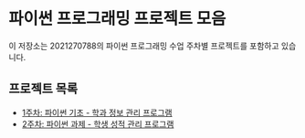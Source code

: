 # 파이썬 프로그래밍 프로젝트 모음

이 저장소는 2021270788의 파이썬 프로그래밍 수업 주차별 프로젝트를 포함하고 있습니다.

## 프로젝트 목록

- [1주차: 파이썬 기초 - 학과 정보 관리 프로그램](./week1-python-basics-project)
- [2주차: 파이썬 과제 - 학생 성적 관리 프로그램](./week2-control-structures-functions)
